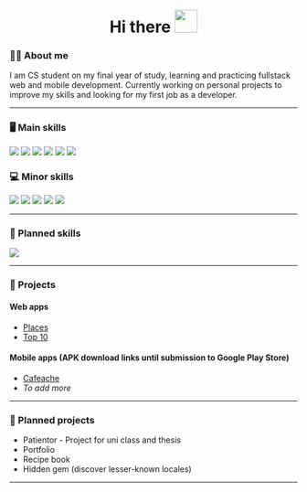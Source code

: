 <h1 align="center">Hi there <img src="https://camo.githubusercontent.com/e8e7b06ecf583bc040eb60e44eb5b8e0ecc5421320a92929ce21522dbc34c891/68747470733a2f2f6d656469612e67697068792e636f6d2f6d656469612f6876524a434c467a6361737252346961377a2f67697068792e676966" width="40" height="40" /></h1> 
<h3>👨‍💻 About me</h3> 
I am CS student on my final year of study, learning and practicing fullstack web and mobile development. Currently working on personal projects to improve my skills and looking for my first job as a developer.
<hr /> 
<h3>🖥️ Main skills</h3> 
<div>
 <img src="https://img.shields.io/badge/JAVASCRIPT-282a35?style=for-the-badge&logo=javascript" />
 <img src="https://img.shields.io/badge/TYPESCRIPT-282a35?style=for-the-badge&logo=TypeScript" />
 <img src="https://img.shields.io/badge/REACT-282a35?style=for-the-badge&logo=react" />
 <img src="https://img.shields.io/badge/NODEJS-282a35?style=for-the-badge&logo=Node.js" />
 <img src="https://img.shields.io/badge/EXPRESS-282a35?style=for-the-badge&logo=express" />
 <img src="https://img.shields.io/badge/MONGODB-282a35?style=for-the-badge&logo=mongodb" />
</div>
<h3>💻 Minor skills</h3>
<div>
 <img src="https://img.shields.io/badge/ANGULAR-282a35?style=for-the-badge&logo=Angular&logoColor=DD0031" />
 <img src="https://img.shields.io/badge/GRAPHQL-282a35?style=for-the-badge&logo=GraphQL&logoColor=E10098" />
 <img src="https://img.shields.io/badge/SQL-282a35?style=for-the-badge&logo=PostgreSQL" />
 <img src="https://img.shields.io/badge/CI/CD-282a35?style=for-the-badge&logo=GitHub Actions&logoColor=FFFFFF" />
 <img src="https://img.shields.io/badge/CONTAINERS-282a35?style=for-the-badge&logo=Docker" />
</div>
<hr />
<h3>📝 Planned skills</h3>
<div>
 <img src="https://img.shields.io/badge/.NET%20CORE-282a35?style=for-the-badge&logo=dotnet" />
</div>
<hr />
<h3>🔨 Projects</h3>
<h4>Web apps</h4>
<ul>
 <li><a href="https://zany-puce-caterpillar-robe.cyclic.app/">Places</a></li>
 <li><a href="https://gilded-biscotti-ba67f2.netlify.app/">Top 10</a></li>
</ul>
<h4>Mobile apps (APK download links until submission to Google Play Store)</h4>
<ul>
 <li><a href="https://expo.dev/artifacts/eas/3PsPBjrGwqEULqsXdoRoKR.apk">Cafeache</a></li>
 <li><em>To add more</em></li>
</ul>
<hr />
<h3>📝 Planned projects</h3>
<ul>
  <li>Patientor - Project for uni class and thesis</li>
  <li>Portfolio</li>
  <li>Recipe book</li>
  <li>Hidden gem (discover lesser-known locales)</li>
</ul>
<hr />
